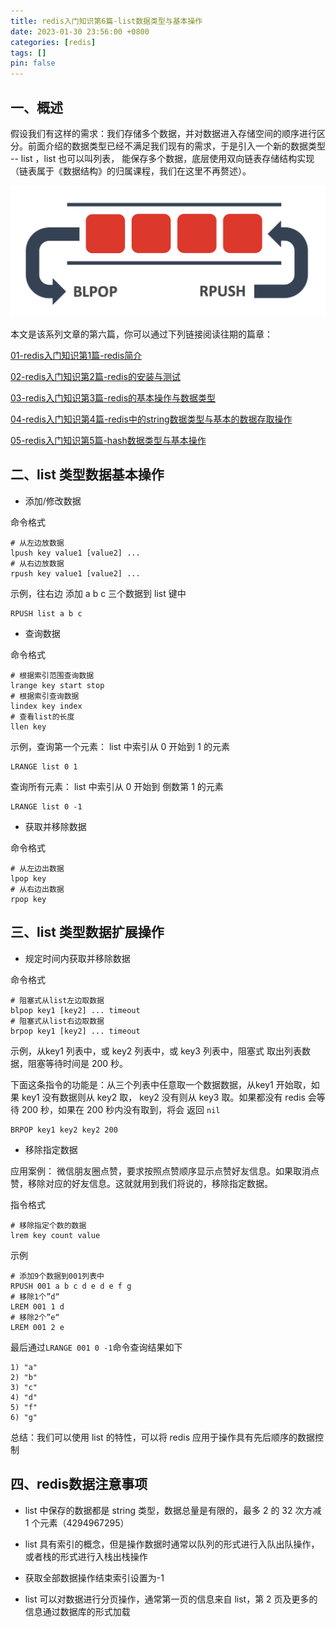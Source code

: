 ```yaml
---
title: redis入门知识第6篇-list数据类型与基本操作
date: 2023-01-30 23:56:00 +0800
categories: [redis]
tags: []
pin: false
---
```


## 一、概述

假设我们有这样的需求：我们存储多个数据，并对数据进入存储空间的顺序进行区分。前面介绍的数据类型已经不满足我们现有的需求，于是引入一个新的数据类型 -- list ，list 也可以叫列表， 能保存多个数据，底层使用双向链表存储结构实现（链表属于《数据结构》的归属课程，我们在这里不再赘述）。

![image2-6.png](/img/redis/06-01.png)

本文是该系列文章的第六篇，你可以通过下列链接阅读往期的篇章：

[01-redis入门知识第1篇-redis简介](https://blog.jkdev.cn/index.php/archives/447/)

[02-redis入门知识第2篇-redis的安装与测试](https://blog.jkdev.cn/index.php/archives/454/)

[03-redis入门知识第3篇-redis的基本操作与数据类型](https://blog.jkdev.cn/index.php/archives/455/)

[04-redis入门知识第4篇-redis中的string数据类型与基本的数据存取操作](https://blog.jkdev.cn/index.php/archives/463/)

[05-redis入门知识第5篇-hash数据类型与基本操作](https://blog.jkdev.cn/index.php/archives/465/)

## 二、list 类型数据基本操作

- 添加/修改数据

命令格式

```shell
# 从左边放数据
lpush key value1 [value2] ...
# 从右边放数据
rpush key value1 [value2] ...
```

示例，往右边 添加 a b c 三个数据到 list 键中

```shell
RPUSH list a b c
```

- 查询数据

命令格式

```shell
# 根据索引范围查询数据
lrange key start stop
# 根据索引查询数据
lindex key index
# 查看list的长度
llen key
```

示例，查询第一个元素： list 中索引从 0 开始到 1 的元素

```shell
LRANGE list 0 1
```

查询所有元素： list 中索引从 0 开始到 倒数第 1 的元素

```shell
LRANGE list 0 -1
```

- 获取并移除数据

命令格式

```shell
# 从左边出数据
lpop key
# 从右边出数据
rpop key
```

## 三、list 类型数据扩展操作

- 规定时间内获取并移除数据

命令格式

```shell
# 阻塞式从list左边取数据
blpop key1 [key2] ... timeout
# 阻塞式从list右边取数据
brpop key1 [key2] ... timeout
```

示例，从key1 列表中，或 key2 列表中，或 key3 列表中，阻塞式 取出列表数据，阻塞等待时间是 200 秒。

下面这条指令的功能是：从三个列表中任意取一个数据数据，从key1 开始取，如果 key1 没有数据则从 key2 取， key2 没有则从 key3 取。如果都没有 redis 会等待 200 秒，如果在 200 秒内没有取到，将会 返回 `nil`

```shell
BRPOP key1 key2 key2 200
```

- 移除指定数据

应用案例： 微信朋友圈点赞，要求按照点赞顺序显示点赞好友信息。如果取消点赞，移除对应的好友信息。这就就用到我们将说的，移除指定数据。

指令格式

```shell
# 移除指定个数的数据
lrem key count value
```

示例

```shell
# 添加9个数据到001列表中
RPUSH 001 a b c d e d e f g
# 移除1个”d“
LREM 001 1 d
# 移除2个”e“
LREM 001 2 e
```

最后通过`LRANGE 001 0 -1`命令查询结果如下

```shell
1) "a"
2) "b"
3) "c"
4) "d"
5) "f"
6) "g"
```

总结：我们可以使用 list 的特性，可以将 redis 应用于操作具有先后顺序的数据控制

## 四、redis数据注意事项

- list 中保存的数据都是 string 类型，数据总量是有限的，最多 2 的 32 次方减 1 个元素（4294967295）

- list 具有索引的概念，但是操作数据时通常以队列的形式进行入队出队操作，或者栈的形式进行入栈出栈操作

- 获取全部数据操作结束索引设置为-1

- list 可以对数据进行分页操作，通常第一页的信息来自 list，第 2 页及更多的信息通过数据库的形式加载
